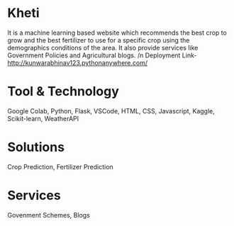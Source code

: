 # Kheti
It is a machine learning based website which recommends the best crop to grow and the best fertilizer to use for a specific crop using the demographics conditions of the area. It also provide services like Government Policies and Agricultural blogs.
/n Deployment Link-http://kunwarabhinav123.pythonanywhere.com/
# Tool & Technology
Google Colab, Python, Flask, VSCode, HTML, CSS, Javascript, Kaggle, Scikit-learn, WeatherAPI
# Solutions
Crop Prediction, Fertilizer Prediction
# Services
Govenment Schemes, Blogs
